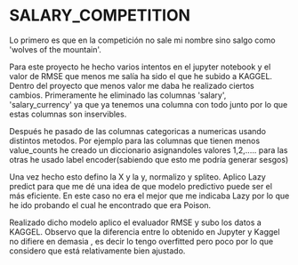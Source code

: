 # SALARY_COMPETITION

Lo primero es que en la competición no sale mi nombre sino salgo como 'wolves of the mountain'.

Para este proyecto he hecho varios intentos en el jupyter notebook y el valor de RMSE que menos me salía ha sido el que he subido a KAGGEL.
Dentro del proyecto que menos valor me daba he realizado ciertos cambios. Primeramente he eliminado las columnas 'salary', 'salary_currency' ya que ya tenemos una columna con todo junto por lo que estas columnas son inservibles.

Después he pasado de las columnas categoricas a numericas usando distintos metodos. Por ejemplo para las columnas que tienen menos value_counts he creado un diccionario asignandoles valores 1,2,..... para las otras he usado label encoder(sabiendo que esto me podría generar sesgos)

Una vez hecho esto defino la X y la y, normalizo y spliteo. Aplico Lazy predict para que me dé una idea de que modelo predictivo puede ser el más eficiente. En este caso no era el mejor que me indicaba Lazy por lo que he ido probando el cual he encontrado que era Poison.

Realizado dicho modelo aplico el evaluador RMSE y subo los datos a KAGGEL. Observo que la diferencia entre lo obtenido en Jupyter y Kaggel no difiere en demasia , es decir lo tengo overfitted pero poco por lo que considero que está relativamente bien ajustado.





